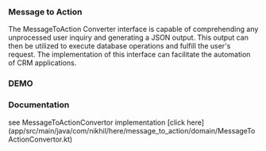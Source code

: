 ### Message to Action
The MessageToAction Converter interface is capable of comprehending any unprocessed user inquiry and generating a JSON output. This output can then be utilized to execute database operations and fulfill the user's request. The implementation of this interface can facilitate the automation of CRM applications.

### DEMO

### Documentation
see MessageToActionConvertor implementation [click here] (app/src/main/java/com/nikhil/here/message_to_action/domain/MessageToActionConvertor.kt)
